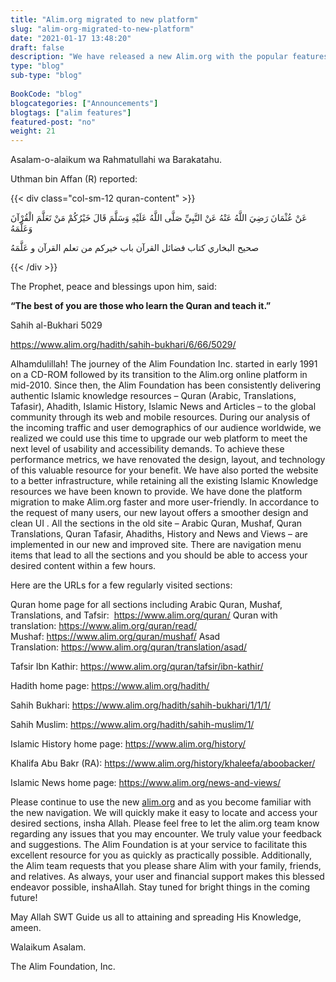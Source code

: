 ```yaml
--- 
title: "Alim.org migrated to new platform" 
slug: "alim-org-migrated-to-new-platform"
date: "2021-01-17 13:48:20" 
draft: false 
description: "We have released a new Alim.org with the popular features we served from 2010 onwards."
type: "blog" 
sub-type: "blog" 
 
BookCode: "blog"
blogcategories: ["Announcements"]
blogtags: ["alim features"]
featured-post: "no"
weight:	21
---  
```

Asalam-o-alaikum wa Rahmatullahi wa Barakatahu.

Uthman bin Affan (R) reported: 

{{< div class="col-sm-12 quran-content" >}}

عَنْ عُثْمَانَ رَضِيَ اللَّهُ عَنْهُ عَنْ النَّبِيِّ صَلَّى اللَّهُ عَلَيْهِ وَسَلَّمَ قَالَ خَيْرُكُمْ مَنْ تَعَلَّمَ الْقُرْآنَ وَعَلَّمَهُ

صحيح البخاري كتاب فضائل القرآن باب خيركم من تعلم القرآن و عَلَّمَهُ

{{< /div >}}


The Prophet, peace and blessings upon him, said: 

**“The best of you are those who learn the Quran and teach it.”** 

Sahih al-Bukhari 5029 

https://www.alim.org/hadith/sahih-bukhari/6/66/5029/ 

Alhamdulillah! The journey of the Alim Foundation Inc. started in early 1991 on a CD-ROM followed by its transition to the Alim.org online platform in mid-2010. Since then, the Alim Foundation has been consistently delivering authentic Islamic knowledge resources – Quran (Arabic, Translations, Tafasir), Ahadith, Islamic History, Islamic News and Articles – to the global community through its web and mobile resources. During our analysis of the incoming traffic and user demographics of our audience worldwide, we realized we could use this time to upgrade our web platform to meet the next level of usability and accessibility demands. To achieve these performance metrics, we have renovated the design, layout, and technology of this valuable resource for your benefit. 
We have also ported the website to a better infrastructure, while retaining all the existing Islamic Knowledge resources we have been known to provide. We have done the platform migration to make Alim.org faster and more user-friendly. In accordance to the request of many users, our new layout offers a smoother design and clean UI . All the sections in the old site – Arabic Quran, Mushaf, Quran Translations, Quran Tafasir, Ahadiths, History and News and Views – are implemented in our new and improved site. 
There are navigation menu items that lead to all the sections and you should be able to access your desired content within a few hours. 

Here are the URLs for a few regularly visited sections: 

Quran home page for all sections including Arabic Quran, Mushaf, Translations, and Tafsir:  https://www.alim.org/quran/ Quran with translation: https://www.alim.org/quran/read/ Mushaf: https://www.alim.org/quran/mushaf/ Asad Translation: https://www.alim.org/quran/translation/asad/ 

Tafsir Ibn Kathir: https://www.alim.org/quran/tafsir/ibn-kathir/ 

Hadith home page: https://www.alim.org/hadith/
 
Sahih Bukhari: https://www.alim.org/hadith/sahih-bukhari/1/1/1/ 

Sahih Muslim: https://www.alim.org/hadith/sahih-muslim/1/ 

Islamic History home page: https://www.alim.org/history/ 

Khalifa Abu Bakr (RA): https://www.alim.org/history/khaleefa/aboobacker/ 

Islamic News home page: https://www.alim.org/news-and-views/ 


Please continue to use the new [alim.org](https://www.alim.org/) and as you become familiar with the new navigation. We will quickly make it easy to locate and access your desired sections, insha Allah. Please feel free to let the alim.org team know regarding any issues that you may encounter. We truly value your feedback and suggestions. The Alim Foundation is at your service to facilitate this excellent resource for you as quickly as practically possible. Additionally, the Alim team requests that you please share Alim with your family, friends, and relatives. As always, your user and financial support makes this blessed endeavor possible, inshaAllah. Stay tuned for bright things in the coming future! 

May Allah SWT Guide us all to attaining and spreading His Knowledge, ameen.  

Walaikum Asalam.  

The Alim Foundation, Inc.